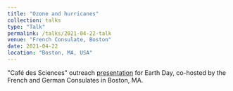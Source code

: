 ```yaml
---
title: "Ozone and hurricanes"
collection: talks
type: "Talk"
permalink: /talks/2021-04-22-talk
venue: "French Consulate, Boston"
date: 2021-04-22
location: "Boston, MA, USA"
---
```


"Café des Sciences" outreach [presentation](https://www.facebook.com/FranceInBoston/videos/1233000637157056/) for Earth Day, co-hosted by the French and German Consulates in Boston, MA.
